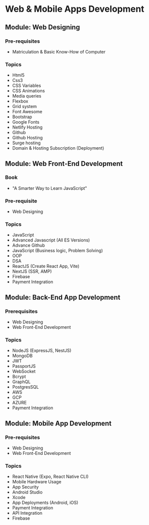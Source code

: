 # Web & Mobile Apps Development

## Module: Web Designing
### Pre-requisites 
- Matriculation & Basic Know-How of Computer

### Topics
- Html5
- Css3
- CSS Variables
- CSS Animations
- Media queries
- Flexbox
- Grid system
- Font Awesome
- Bootstrap
- Google Fonts
- Netlify Hosting
- Github
- Github Hosting
- Surge hosting
- Domain & Hosting Subscription (Deployment)

## Module: Web Front-End Development
### Book
- "A Smarter Way to Learn JavaScript"

### Pre-requisite
- Web Designing

### Topics
- JavaScript
- Advanced Javascript (All ES Versions)
- Advance Github
- JavaScript (Business logic, Problem Solving)
- OOP
- DSA
- ReactJS (Create React App, Vite)
- NextJS (SSR, AMP)
- Firebase
- Payment Integration

## Module: Back-End App Development
### Prerequisites
- Web Designing
- Web Front-End Development

### Topics
- NodeJS (ExpressJS, NestJS)
- MongoDB
- JWT
- PassportJS
- WebSocket
- Bcrypt
- GraphQL
- PostgresSQL
- AWS
- GCP
- AZURE
- Payment Integration

## Module: Mobile App Development
### Pre-requisites
- Web Designing
- Web Front-End Development

### Topics
- React Native (Expo, React Native CLI)
- Mobile Hardware Usage
- App Security
- Android Studio
- Xcode
- App Deployments (Android, iOS)
- Payment Integration
- API Integration
- Firebase
